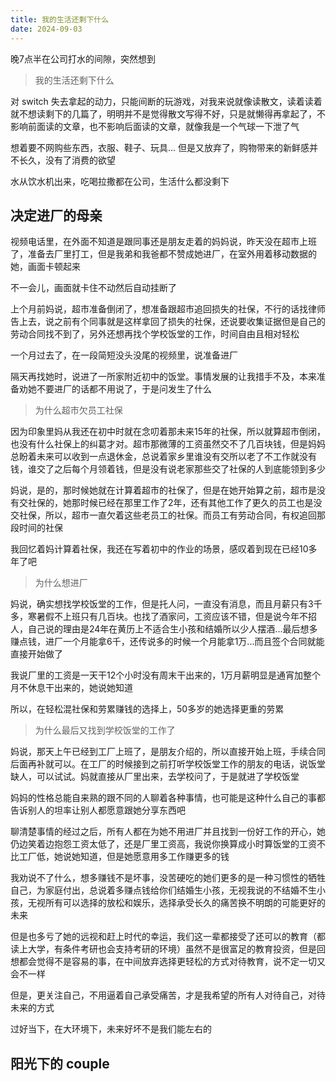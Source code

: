 ```yaml
---
title: 我的生活还剩下什么
date: 2024-09-03
---
```


晚7点半在公司打水的间隙，突然想到

> 我的生活还剩下什么

对 switch 失去拿起的动力，只能间断的玩游戏，对我来说就像读散文，读着读着就不想读剩下的几篇了，明明并不是觉得散文写得不好，只是就懒得再拿起了，不影响前面读的文章，也不影响后面读的文章，就像我是一个气球一下泄了气

想着要不网购些东西，衣服、鞋子、玩具... 但是又放弃了，购物带来的新鲜感并不长久，没有了消费的欲望

水从饮水机出来，吃喝拉撒都在公司，生活什么都没剩下

## 决定进厂的母亲

视频电话里，在外面不知道是跟同事还是朋友走着的妈妈说，昨天没在超市上班了，准备去厂里打工，但是我弟和我爸都不赞成她进厂，在室外用着移动数据的她，画面卡顿起来

不一会儿，画面就卡住不动然后自动挂断了

上个月前妈说，超市准备倒闭了，想准备跟超市追回损失的社保，不行的话找律师告上去，说之前有个同事就是这样拿回了损失的社保，还说要收集证据但是自己的劳动合同找不到了，另外还想再找个学校饭堂的工作，时间自由且相对轻松

一个月过去了，在一段简短没头没尾的视频里，说准备进厂

隔天再找她时，说进了一所家附近初中的饭堂。事情发展的让我措手不及，本来准备劝她不要进厂的话都不用说了，于是问发生了什么

> 为什么超市欠员工社保

因为印象里妈从我还在初中时就在念叨着那未来15年的社保，所以就算超市倒闭，也没有什么社保上的纠葛才对。超市那微薄的工资虽然交不了几百块钱，但是妈妈总盼着未来可以收到一点退休金，总说着家乡里谁没有交所以老了不工作就没有钱，谁交了之后每个月领着钱，但是没有说老家那些交了社保的人到底能领到多少

妈说，是的，那时候她就在计算着超市的社保了，但是在她开始算之前，超市是没有交社保的，她那时候已经在那里工作了2年，还有其他工作了更久的员工也是没交社保，所以，超市一直欠着这些老员工的社保。而员工有劳动合同，有权追回那段时间的社保

我回忆着妈计算着社保，我还在写着初中的作业的场景，感叹着到现在已经10多年了吧

> 为什么想进厂

妈说，确实想找学校饭堂的工作，但是托人问，一直没有消息，而且月薪只有3千多，寒暑假不上班只有几百块。也找了酒家问，工资应该不错，但是说今年不招人，自己说的理由是24年在黄历上不适合生小孩和结婚所以少人摆酒...最后想多赚点钱，进厂一个月能拿6千，还传说多的时候一个月能拿1万...而且签个合同就能直接开始做了

我说厂里的工资是一天干12个小时没有周末干出来的，1万月薪明显是通宵加整个月不休息干出来的，她说她知道

所以，在轻松混社保和劳累赚钱的选择上，50多岁的她选择更重的劳累

> 为什么最后又找到学校饭堂的工作了

妈说，那天上午已经到工厂上班了，是朋友介绍的，所以直接开始上班，手续合同后面再补就可以。在工厂的时候接到之前打听学校饭堂工作的朋友的电话，说饭堂缺人，可以试试。妈就直接从厂里出来，去学校问了，于是就进了学校饭堂

妈妈的性格总能自来熟的跟不同的人聊着各种事情，也可能是这种什么自己的事都告诉别人的坦率让别人都愿意跟她分享东西吧

聊清楚事情的经过之后，所有人都在为她不用进厂并且找到一份好工作的开心，她仍边笑着边抱怨工资太低了，还是厂里工资高，我说你换算成小时算饭堂的工资不比工厂低，她说她知道，但是她愿意用多工作赚更多的钱

我劝说不了什么，想多赚钱不是坏事，没苦硬吃的她们更多的是一种习惯性的牺牲自己，为家庭付出，总说着多赚点钱给你们结婚生小孩，无视我说的不结婚不生小孩，无视所有可以选择的放松和娱乐，选择承受长久的痛苦换不明朗的可能更好的未来

但是也多亏了她的远视和赶上时代的幸运，我们这一辈都接受了还可以的教育（都读上大学，有条件考研也会支持考研的环境）虽然不是很富足的教育投资，但是回想都会觉得不是容易的事，在中间放弃选择更轻松的方式对待教育，说不定一切又会不一样

但是，更关注自己，不用逼着自己承受痛苦，才是我希望的所有人对待自己，对待未来的方式

过好当下，在大环境下，未来好坏不是我们能左右的

## 阳光下的 couple
